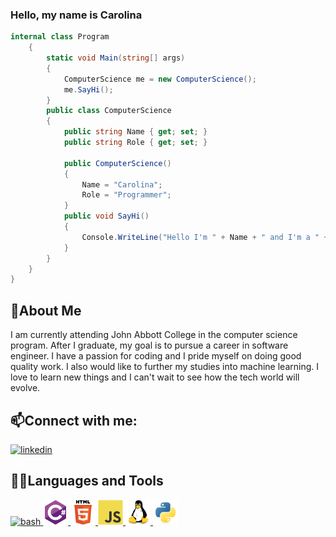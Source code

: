 ### Hello, my name is Carolina

```C#
internal class Program
    {
        static void Main(string[] args)
        {
            ComputerScience me = new ComputerScience();
            me.SayHi();
        }
        public class ComputerScience
        {
            public string Name { get; set; }
            public string Role { get; set; }

            public ComputerScience()
            {
                Name = "Carolina";
                Role = "Programmer";
            }
            public void SayHi()
            {
                Console.WriteLine("Hello I'm " + Name + " and I'm a " + Role + "! Thank you for dropping by!"); 
            }
        }
    }
}
```

## 🚀About Me
I am currently attending John Abbott College in the computer science program. After I graduate, my goal is to pursue a career in software engineer. I have a passion for coding and I pride myself on doing good quality work. I also would like to further my studies into machine learning. I love to learn new things and I can't wait to see how the tech world will evolve. 

## 📫Connect with me:
[<img src='https://cdn.jsdelivr.net/npm/simple-icons@3.0.1/icons/linkedin.svg' alt='linkedin' height='40'>](www.linkedin.com/in/carolina-balaur-b08b17252)  

## 👨‍💻Languages and Tools
<p align="left"> <a href="https://www.gnu.org/software/bash/" target="_blank" rel="noreferrer"> <img src="https://www.vectorlogo.zone/logos/gnu_bash/gnu_bash-icon.svg" alt="bash" width="40" height="40"/> </a> <a href="https://www.w3schools.com/cs/" target="_blank" rel="noreferrer"> <img src="https://raw.githubusercontent.com/devicons/devicon/master/icons/csharp/csharp-original.svg" alt="csharp" width="40" height="40"/> </a> <a href="https://www.w3.org/html/" target="_blank" rel="noreferrer"> <img src="https://raw.githubusercontent.com/devicons/devicon/master/icons/html5/html5-original-wordmark.svg" alt="html5" width="40" height="40"/> </a> <a href="https://developer.mozilla.org/en-US/docs/Web/JavaScript" target="_blank" rel="noreferrer"> <img src="https://raw.githubusercontent.com/devicons/devicon/master/icons/javascript/javascript-original.svg" alt="javascript" width="40" height="40"/> </a> <a href="https://www.linux.org/" target="_blank" rel="noreferrer"> <img src="https://raw.githubusercontent.com/devicons/devicon/master/icons/linux/linux-original.svg" alt="linux" width="40" height="40"/> </a> <a href="https://www.python.org" target="_blank" rel="noreferrer"> <img src="https://raw.githubusercontent.com/devicons/devicon/master/icons/python/python-original.svg" alt="python" width="40" height="40"/> </a> </p>

